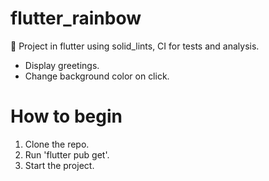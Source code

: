 # flutter_rainbow
📖 Project in flutter using solid_lints, CI for tests and analysis.

- Display greetings.
- Change background color on click.

# How to begin
1. Clone the repo.
2. Run 'flutter pub get'.
3. Start the project.
